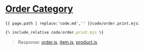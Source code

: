 # [Order Category](code.zip)

`{{ page.path | replace:'code.md','' }}code/order.print.mjs`:

```js
{% include_relative code/order.print.mjs %}
```

> Response: [order.js](response/order.js), [item.js](response/item.js), [product.js](response/product.js)
